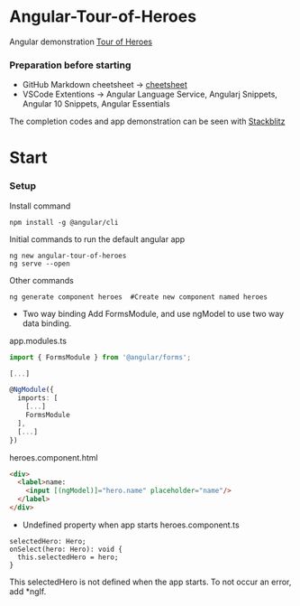# Angular-Tour-of-Heroes
Angular demonstration [Tour of Heroes](https://angular.io/tutorial)

### Preparation before starting
* GitHub Markdown cheetsheet -> [cheetsheet](https://guides.github.com/pdfs/markdown-cheatsheet-online.pdf)
* VSCode Extentions -> Angular Language Service, Angularj Snippets, Angular 10 Snippets, Angular Essentials

The completion codes and app demonstration can be seen with [Stackblitz](https://stackblitz.com/angular/pyrgjeodnnl?file=src%2Fapp%2Fhero.service.ts)

# Start

### Setup
Install command
``` 
npm install -g @angular/cli
```
Initial commands to run the default angular app
```
ng new angular-tour-of-heroes
ng serve --open
```
Other commands
```
ng generate component heroes  #Create new component named heroes
```

* Two way binding
Add FormsModule, and use ngModel to use two way data binding.

app.modules.ts 
```ts
import { FormsModule } from '@angular/forms';

[...]

@NgModule({
  imports: [
    [...]
    FormsModule
  ],
  [...]
})
```
heroes.component.html
```html
<div>
  <label>name:
    <input [(ngModel)]="hero.name" placeholder="name"/>
  </label>
</div>
```

* Undefined property when app starts
heroes.component.ts
```
selectedHero: Hero;
onSelect(hero: Hero): void {
  this.selectedHero = hero;
}
```
This selectedHero is not defined when the app starts. To not occur an error, add *ngIf.


